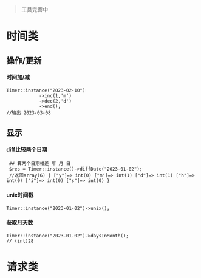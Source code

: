 

> 工具完善中
# 时间类
## 操作/更新
#### 时间加/减
~~~
Timer::instance("2023-02-10")
            ->inc(1,'m') 
            ->dec(2,'d')
            ->end();
//输出 2023-03-08     
~~~

## 显示
#### diff比较两个日期
~~~
 ## 算两个日期相差 年 月 日
 $res = Timer::instance()->diffDate("2023-01-02");
 //返回array(6) { ["y"]=> int(0) ["m"]=> int(1) ["d"]=> int(1) ["h"]=> int(0) ["i"]=> int(0) ["s"]=> int(0) }
~~~

#### unix时间戳
~~~
Timer::instance("2023-01-02")->unix();
~~~

#### 获取月天数
~~~
Timer::instance("2023-01-02")->daysInMonth();
// (int)28
~~~

# 请求类

